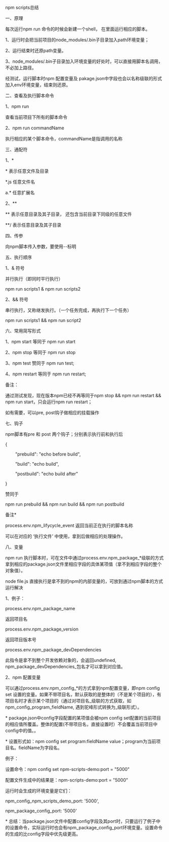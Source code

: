 npm scripts总结

一、原理

每次运行npm run 命令的时候会新建一个shell， 在里面运行相应的脚本。 

1、运行时会把当前项目的node_modules/.bin子目录加入path环境变量； 

2、运行结束时还原path变量。

3、node_modules/.bin子目录加入环境变量的好处时，可以直接用脚本名调用，不必加上路径。

经测试，运行脚本时npm 配置变量及 pakage.json中字段也会以名称级联的形式加入env环境变量，结束则还原。

二、查看及执行脚本命令

1、npm run 

查看当前项目下所有的脚本命令

2、npm run commandName 

执行相应的某个脚本命令，commandName是指调用的名称

三、通配符

1、*
 
\* 表示任意文件及目录

\*.js 任意文件名

a.* 任意扩展名

2、**

\** 表示任意目录及其子目录， 还包含当前目录下同级的任意文件

**/ 表示任意目录及其子目录

四、传参

向npm脚本传入参数，要使用--标明

五、执行顺序

1、& 符号

并行执行（即同时平行执行）

npm run scripts1 & npm run scripts2

2、&& 符号

串行执行，又称继发执行。（一个任务完成，再执行下一个任务）

npm run scripts1 && npm run script2

六、常用简写形式

1、npm start 等同于 npm run start

2、npm stop 等同于 npm run stop

3、npm test 赞同于 npm run test;

4、npm restart 等同于 npm run restart;

备注：

通过测试发现，现在版本npm已经不再等同于npm stop && npm run restart && npm run start，只会运行npm run restart；

如有需要，可以pre, post钩子做相应的挂载操作

七、钩子

npm脚本有pre 和 post 两个钩子；分别表示执行前和执行后

{

&nbsp; &nbsp; &nbsp; &nbsp; "prebuild": "echo before build",

&nbsp; &nbsp; &nbsp; &nbsp; "build": "echo build",

&nbsp; &nbsp; &nbsp; &nbsp; "postbuild": "echo build after"

}

赞同于

npm run prebuild && npm run build && npm run postbuild


备注* 

process.env.npm\_lifycycle\_event 返回当前正在执行的脚本名称

可以在对应的 ‘执行文件’ 中使用，拿到后做相应的处理操作。

八、变量

npm run 执行脚本时，可在文件中通过process.env.npm\_package\_*级联的方式拿到相应的package.json文件里相应字段的具体某项值（拿不到相应字段的整个对象值）。

node file.js 直接执行是拿不到的npm的内部变量的，可放到通过npm脚本的方式运行解决

1、例子：

process.env.npm\_package\_name 

返回项目名

process.env.npm\_package\_version 

返回项目版本号

process.env.npm\_package\_devDependencies 

此指令是拿不到整个开发依赖对象的，会返回undefined, npm_package\_devDependencies\_包名才可以拿到对应值。

2、npm 配置变量

可以通过process.env.npm\_config\_*的方式拿到npm配置变量，即npm config set 设置的变量。如果不带项目名，默认获取的是整体的（不是某个项目的），有项目名时才表示某个项目的（通过对项目名_级联的方式获取，如npm\_config\_program\_fieldName, 遇到驼峰形式转换为_级联形式）。

\*  package.json中config字段配置的某项值会被npm config set配置的当前项目的相应值所覆盖。整体的配置(不带项目名，直接设置时）不会覆盖当前项目中config中的值。。

\*  设置形式如：npm config set program:fieldName value；program为当前项目名。fieldName为字段名。

例子：

设置命令：npm config set npm-scripts-demo:port = "5000"

配置文件生成中的结果是：npm-scripts-demo:port = "5000"

运行时会生成的环境变量是它们：

npm_config\_npm\_scripts\_demo\_port: '5000',

npm_package\_config\_port: '5000'


\* 总结：当package.json文件中配置config字段及其port时，只要运行了例子中的设置命令，实际运行时也会有npm_package\_config\_port环境变量。设置命令的生成的比config字段中优先级更高。
















 
  



